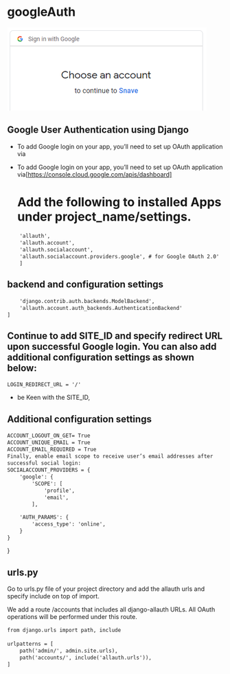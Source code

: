 # googleAuth
!["snave_pic"](https://github.com/gamer-snave/googleAuth/blob/main/snave.png)
## Google User Authentication using Django
* To add Google login on your app, you’ll need to set up OAuth application via
* To add Google login on your app, you’ll need to set up OAuth application via[https://console.cloud.google.com/apis/dashboard]

    # Add the following to installed Apps under project_name/settings.
``` 'django.contrib.sites', 
    'allauth',
    'allauth.account',
    'allauth.socialaccount',
    'allauth.socialaccount.providers.google', # for Google OAuth 2.0'
    ]
```
## backend and configuration settings
```AUTHENTICATION_BACKENDS = [
    'django.contrib.auth.backends.ModelBackend',
    'allauth.account.auth_backends.AuthenticationBackend'
]
```
## Continue to add SITE_ID and specify redirect URL upon successful Google login. You can also add additional configuration settings as shown below:
```SITE_ID = 1
LOGIN_REDIRECT_URL = '/'
```
* be Keen with the SITE_ID, 

## Additional configuration settings
``` SOCIALACCOUNT_QUERY_EMAIL = True
ACCOUNT_LOGOUT_ON_GET= True
ACCOUNT_UNIQUE_EMAIL = True
ACCOUNT_EMAIL_REQUIRED = True
Finally, enable email scope to receive user’s email addresses after successful social login:
SOCIALACCOUNT_PROVIDERS = {
    'google': {
        'SCOPE': [
            'profile',
            'email',
        ],
  ```
        'AUTH_PARAMS': {
            'access_type': 'online',
        }
    }
}
## urls.py
Go to urls.py file of your project directory and add the allauth urls and specify include on top of import.

We add a route /accounts that includes all django-allauth URLs. All OAuth operations will be performed under this route.

```from django.contrib import admin
from django.urls import path, include

urlpatterns = [
    path('admin/', admin.site.urls),
    path('accounts/', include('allauth.urls')),
]
```

